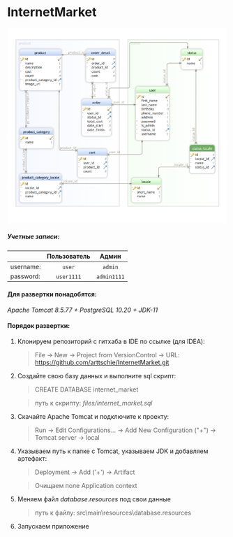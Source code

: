 # InternetMarket
![alt text](files/databaseScheme.png)
##### Учетные записи:
|         | Пользователь  | Админ         |
|---------|:-------------:|:-------------:| 
|username:|`user`         |`admin`        |
|password:|`user1111`     |`admin1111`    |
#### Для развертки понадобятся:
*Apache Tomcat 8.5.77 + PostgreSQL 10.20 + JDK-11*
#### Порядок развертки:
1. Клонируем репозиторий с гитхаба в IDE по ссылке (для IDEA):
    >File -> New -> Project from VersionControl -> URL: https://github.com/arttschie/InternetMarket.git 
2. Создайте свою базу данных и выполните sql скрипт:
    >CREATE DATABASE internet_market

    >путь к скрипту: *files/internet_market.sql*
3. Скачайте Apache Tomcat и подключите к проекту:
    >Run -> Edit Configurations... -> Add New Configuration ("+") -> Tomcat server -> local
4. Указываем путь к папке с Tomcat, указываем JDK и добавляем артефакт: 
    >Deployment -> Add ('+') -> Artifact
             
    >Очищаем поле Application context
5. Меняем файл *database.resources* под свои данные
    >путь к файлу: src\main\resources\database.resources
6. Запускаем приложение
